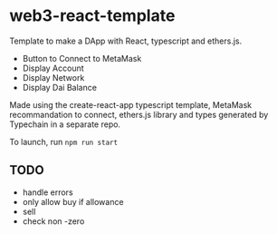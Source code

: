 # web3-react-template

Template to make a DApp with React, typescript and ethers.js.
- Button to Connect to MetaMask
- Display Account
- Display Network
- Display Dai Balance

Made using the create-react-app typescript template, MetaMask recommandation to connect, ethers.js library and types generated by Typechain in a separate repo.

To launch, run `npm run start`

## TODO
- handle errors
- only allow buy if allowance
- sell
- check non -zero